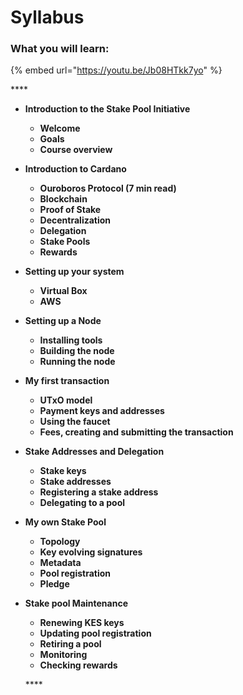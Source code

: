 # Syllabus

### 

### What you will learn:

{% embed url="https://youtu.be/Jb08HTkk7yo" %}

\*\*\*\*

* **Introduction to the Stake Pool Initiative**
  * **Welcome**
  * **Goals**
  * **Course overview**
* **Introduction to Cardano**
  * **Ouroboros Protocol \(7 min read\)** 
  * **Blockchain**
  * **Proof of Stake**
  * **Decentralization**
  * **Delegation**
  * **Stake Pools**
  * **Rewards**
* **Setting up your system**
  * **Virtual Box**
  * **AWS**
* **Setting up a Node**
  * **Installing tools**
  * **Building the node**
  * **Running the node**
* **My first transaction**
  * **UTxO model**
  * **Payment keys and addresses**
  * **Using the faucet**
  * **Fees, creating and submitting the transaction**
* **Stake Addresses and Delegation**
  * **Stake keys**
  * **Stake addresses**
  * **Registering a stake address**
  * **Delegating to a pool**
* **My own Stake Pool**
  * **Topology**
  * **Key evolving signatures**
  * **Metadata**
  * **Pool registration**
  * **Pledge**
* **Stake pool Maintenance**

  * **Renewing KES keys**
  * **Updating pool registration**
  * **Retiring a pool**
  * **Monitoring**
  * **Checking rewards**

  \*\*\*\*

